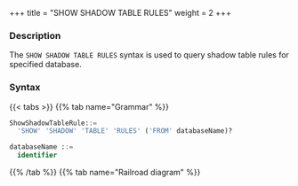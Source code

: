 +++
title = "SHOW SHADOW TABLE RULES"
weight = 2
+++

### Description

The `SHOW SHADOW TABLE RULES` syntax is used to query shadow table rules for specified database.

### Syntax

{{< tabs >}}
{{% tab name="Grammar" %}}
```sql
ShowShadowTableRule::=
  'SHOW' 'SHADOW' 'TABLE' 'RULES' ('FROM' databaseName)?

databaseName ::=
  identifier
```
{{% /tab %}}
{{% tab name="Railroad diagram" %}}
<iframe frameborder="0" name="diagram" id="diagram" width="100%" height="100%"></iframe>
{{% /tab %}}
{{< /tabs >}}

### Supplement

- When `databaseName` is not specified, the default is the currently used `DATABASE`. If `DATABASE` is not used, `No database selected` will be prompted.

### Return value description

| Column                | Description           |
|-----------------------|-----------------------|
| shadow_table          | Shadow table          |
| shadow_algorithm_name | Shadow algorithm name |

### Example

- Query shadow table rules for specified database.

```sql
SHOW SHADOW TABLE RULES FROM shadow_db;
```

```sql
mysql> SHOW SHADOW TABLE RULES FROM shadow_db;
+--------------+-------------------------------------------------------+
| shadow_table | shadow_algorithm_name                                 |
+--------------+-------------------------------------------------------+
| t_order_item | shadow_rule_t_order_item_value_match                  |
| t_order      | sql_hint_algorithm,shadow_rule_t_order_regex_match |
+--------------+-------------------------------------------------------+
2 rows in set (0.00 sec)
```

- Query shadow table rules for current database.

```sql
SHOW SHADOW TABLE RULES;
```

```sql
mysql> SHOW SHADOW TABLE RULES;
+--------------+-------------------------------------------------------+
| shadow_table | shadow_algorithm_name                                 |
+--------------+-------------------------------------------------------+
| t_order_item | shadow_rule_t_order_item_value_match                  |
| t_order      | sql_hint_algorithm,shadow_rule_t_order_regex_match |
+--------------+-------------------------------------------------------+
2 rows in set (0.01 sec)
```
### Reserved word

`SHOW`, `SHADOW`, `TABLE`, `RULES`, `FROM`

### Related links

- [Reserved word](/en/user-manual/shardingsphere-proxy/distsql/syntax/reserved-word/)
